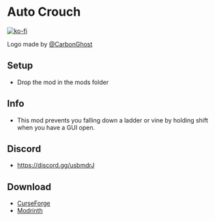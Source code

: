 # Auto Crouch

[![ko-fi](https://ko-fi.com/img/githubbutton_sm.svg)](https://ko-fi.com/W7W1607S8)

Logo made by [@CarbonGhost](https://github.com/CarbonGhost)

## Setup

- Drop the mod in the mods folder

## Info

- This mod prevents you falling down a ladder or vine by holding shift when you have a GUI open.

## Discord

- https://discord.gg/usbmdrJ

## Download

- [CurseForge](https://www.curseforge.com/minecraft/mc-mods/auto-crouch)
- [Modrinth](https://modrinth.com/mod/auto-crouch)
